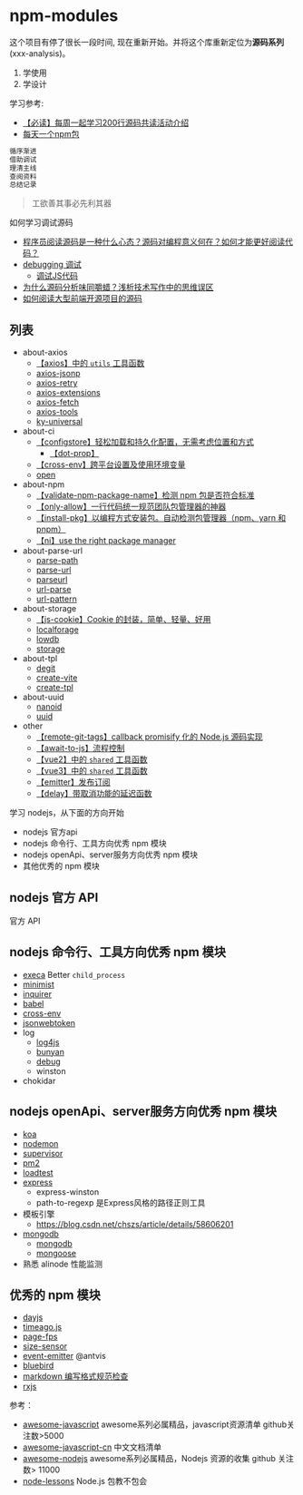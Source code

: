 # npm-modules

这个项目有停了很长一段时间, 现在重新开始。并将这个库重新定位为**源码系列**(xxx-analysis)。

1. 学使用
2. 学设计

学习参考:

- [【必读】每周一起学习200行源码共读活动介绍](https://www.yuque.com/ruochuan12/topics/1)
- [每天一个npm包](https://www.zhihu.com/people/xu-yi-zong-13/posts)

```js
循序渐进
借助调试
理清主线
查阅资料
总结记录
```

> 工欲善其事必先利其器

如何学习调试源码

- [程序员阅读源码是一种什么心态？源码对编程意义何在？如何才能更好阅读代码？](https://www.zhihu.com/question/29765945)
- [debugging 调试](https://github.com/cloudyan/debugging)
  - [调试JS代码](https://juejin.cn/post/7030584939020042254)
- [为什么源码分析味同嚼蜡？浅析技术写作中的思维误区](https://juejin.cn/post/6844903512669700109)
- [如何阅读大型前端开源项目的源码](https://zhuanlan.zhihu.com/p/36996225)

## 列表

- about-axios
  - [【axios】中的 `utils` 工具函数](./packages/about-axios/axios/utils.md)
  - [axios-jsonp](./packages/about-axios/axios-jsonp/readme.md)
  - [axios-retry](./packages/about-axios/axios-retry/readme.md)
  - [axios-extensions](./packages/about-axios/axios-extensions/readme.md)
  - [axios-fetch](./packages/about-axios/axios-fetch/readme.md)
  - [axios-tools](./packages/about-axios/axios-tools/readme.md)
  - [ky-universal](./packages/about-axios/ky-universal/readme.md)
- about-ci
  - [【configstore】轻松加载和持久化配置，无需考虑位置和方式](./packages/about-ci/configstore/readme.md)
    - [【dot-prop】](./packages/about-ci/configstore/dot-prop.md)
  - [【cross-env】跨平台设置及使用环境变量](./packages/about-ci/cross-env/readme.md)
  - [open](./packages/about-ci/open/readme.md)
- about-npm
  - [【validate-npm-package-name】检测 npm 包是否符合标准](./packages/about-npm/validate-npm-package-name/readme.md)
  - [【only-allow】一行代码统一规范团队包管理器的神器](./packages/about-npm/only-allow/readme.md)
  - [【install-pkg】以编程方式安装包。自动检测包管理器（npm、yarn 和 pnpm）](./packages/about-npm/pkg-install/readme.md)
  - [【ni】use the right package manager](./packages/about-npm/ni/readme.md)
- about-parse-url
  - [parse-path](./packages/about-parse-url/parse-path/readme.md)
  - [parse-url](./packages/about-parse-url/parse-url/readme.md)
  - [parseurl](./packages/about-parse-url/parseurl/readme.md)
  - [url-parse](./packages/about-parse-url/url-parse/readme.md)
  - [url-pattern](./packages/about-parse-url/url-pattern/readme.md)
- about-storage
  - [【js-cookie】Cookie 的封装，简单、轻量、好用](./packages/js-cookie/readme.md)
  - [localforage](./packages/about-storage/localforage/readme.md)
  - [lowdb](./packages/about-storage/lowdb/readme.md)
  - [storage](./packages/about-storage/storage/readme.md)
- about-tpl
  - [degit](./packages/about-tpl/degit/readme.md)
  - [create-vite](./packages/about-tpl/create-vite/readme.md)
  - [create-tpl](./packages/about-tpl/create-tpl/readme.md)
- about-uuid
  - [nanoid](./packages/about-uuid/nanoid/readme.md)
  - [uuid](./packages/about-uuid/uuid/readme.md)
- other
  - [【remote-git-tags】callback promisify 化的 Node.js 源码实现](./packages/remote-git-tags/readme.md)
  - [【await-to-js】流程控制](./packages/await-to-js/readme.md)
  - [【vue2】中的 `shared` 工具函数](./packages/vue2/vue2-shared.md)
  - [【vue3】中的 `shared` 工具函数](./packages/vue3/vue3-shared.md)
  - [【emitter】发布订阅](./packages/emitter/readme.md)
  - [【delay】带取消功能的延迟函数](./packages/delay/readme.md)

学习 nodejs，从下面的方向开始

- nodejs 官方api
- nodejs 命令行、工具方向优秀 npm 模块
- nodejs openApi、server服务方向优秀 npm 模块
- 其他优秀的 npm 模块

## nodejs 官方 API

官方 API

## nodejs 命令行、工具方向优秀 npm 模块

- [execa](./execa) Better `child_process`
- [minimist](./minimist)
- [inquirer](./inquirer)
- [babel](./babel)
- [cross-env](./cross-env)
- [jsonwebtoken](./jsonwebtoken)
- log
  - [log4js](./log4js)
  - [bunyan](./bunyan)
  - [debug](./debug)
  - winston
- chokidar

## nodejs openApi、server服务方向优秀 npm 模块

- [koa](./koa)
- [nodemon](./nodemon)
- [supervisor](./supervisor)
- [pm2](./pm2)
- [loadtest](./loadtest)
- [express](./express)
  - express-winston
  - path-to-regexp 是Express风格的路径正则工具
- 模板引擎
  - https://blog.csdn.net/chszs/article/details/58606201
- [mongodb](./mongodb)
  - [mongodb](https://zhuanlan.zhihu.com/p/24308524)
  - [mongoose](https://mongoosejs.com/)
- 熟悉 alinode 性能监测

## 优秀的 npm 模块

- [dayjs](https://github.com/iamkun/dayjs)
- [timeago.js](https://github.com/hustcc/timeago.js)
- [page-fps](https://github.com/hustcc/page-fps)
- [size-sensor](https://github.com/hustcc/size-sensor)
- [event-emitter](https://github.com/antvis/event-emitter) @antvis
- [bluebird](https://github.com/petkaantonov/bluebird)
- [markdown 编写格式规范检查](https://github.com/hustcc/lint-md)
- [rxjs](https://cn.rx.js.org/manual/index.html)

参考：

- [awesome-javascript](https://github.com/sorrycc/awesome-javascript) awesome系列必属精品，javascript资源清单 github关注数>5000
- [awesome-javascript-cn](https://github.com/jobbole/awesome-javascript-cn) 中文文档清单
- [awesome-nodejs](https://github.com/sindresorhus/awesome-nodejs) awesome系列必属精品，Nodejs 资源的收集 github 关注数> 11000
- [node-lessons](https://github.com/alsotang/node-lessons) Node.js 包教不包会
